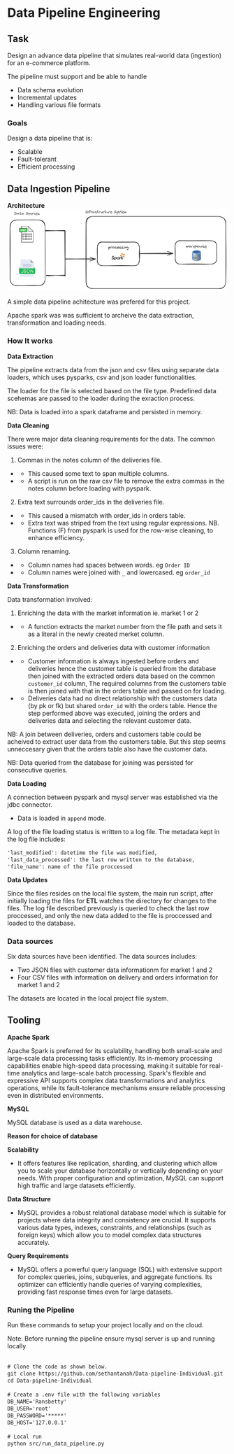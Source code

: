 # Data Pipeline Engineering

## Task

Design an advance data pipeline that simulates real-world data (ingestion) for an e-commerce platform.

The pipeline must support and be able to handle

* Data schema evolution
* Incremental updates
* Handling various file formats

### Goals

Design a data pipeline that is:

* Scalable
* Fault-tolerant
* Efficient processing 


## Data Ingestion Pipeline

**Architecture**
![alt text](pipeline-achitecture.png)

A simple data pipeline achitecture was prefered for this project.

Apache spark was was sufficient to archeive the data extraction, transformation and loading needs.

### How It works

**Data Extraction**

The pipeline extracts data from the json and csv files using separate data loaders, which uses pysparks, csv and json loader functionalities.

The loader for the file is selected based on the file type. Predefined data scehemas are passed to the loader during the exraction process.

NB: Data is loaded into a spark dataframe and persisted in memory.

**Data Cleaning**

There were major data cleaning requirements for the data. The common issues were:
1. Commas in the notes column of the deliveries file. 
*   * This caused some text to span multiple columns.
*   * A script is run on the raw csv file to remove the extra commas in the notes column before loading with pyspark. 
2. Extra text surrounds order_ids in the deliveries file. 
* * This caused a mismatch with order_ids in orders table.
* * Extra text was striped from the text using regular expressions. NB. Functions (F) from pyspark is used for the row-wise cleaning, to enhance efficiency.
3. Column renaming.
* * Column names had spaces between words. eg `Order ID`
* * Column names were joined with `_` and lowercased. eg `order_id`

**Data Transformation**

Data transformation involved:
1. Enriching the data with the market information ie. market 1 or 2
* * A function extracts the market number from the file path and sets it as a literal in the newly created merket column.
2. Enriching the orders and deliveries data with customer information
* * Customer information is always ingested before orders and deliveries hence the customer table is queried from the database then joined with the extracted orders data based on the common `customer_id` column, The required columns from the customers table is then joined with that in the orders table and passed on for loading.
* * Deliveries data had no direct relationship with the customers data (by pk or fk) but shared `order_id` with the orders table. Hence the step performed above was executed, joining the orders and deliveries data and selecting the relevant customer data.

NB: A join between deliveries, orders and customers table could be acheived to extract user data from the customers table. But this step seems unneccesary given that the orders table also have the customer data.

NB: Data queried from the database for joining was persisted for consecutive queries.

**Data Loading**

A connection between pyspark and mysql server was established via the jdbc connector.

* Data is loaded in `append` mode.

A log of the file loading status is written to a log file. The metadata kept in the log file includes:
``` 
'last_modified': datetime the file was modified,
'last_data_processed': the last row written to the database,
'file_name': name of the file proccessed
```

**Data Updates**

Since the files resides on the local file system, the main run script, after initially loading the files for **ETL** watches the directory for changes to the files. The log file described previously is queried to check the last row proccessed, and only the new data added to the file is proccessed and loaded to the database.


### Data sources

Six data sources have been identified.
The data sources includes:
* Two JSON files with customer data informationm for market 1 and 2
* Four CSV files with information on delivery and orders information for market 1 and 2

The datasets are located in the local project file system.


## Tooling

**Apache Spark**

Apache Spark is preferred for its scalability, handling both small-scale and large-scale data processing tasks efficiently. Its in-memory processing capabilities enable high-speed data processing, making it suitable for real-time analytics and large-scale batch processing. Spark's flexible and expressive API supports complex data transformations and analytics operations, while its fault-tolerance mechanisms ensure reliable processing even in distributed environments. 

**MySQL**

MySQL database is used as a data warehouse.

**Reason for choice of database**

**Scalability**
* It offers features like replication, sharding, and clustering which allow you to scale your database horizontally or vertically depending on your needs. With proper configuration and optimization, MySQL can support high traffic and large datasets efficiently.

**Data Structure**
* MySQL provides a robust relational database model which is suitable for projects where data integrity and consistency are crucial. It supports various data types, indexes, constraints, and relationships (such as foreign keys) which allow you to model complex data structures accurately.

**Query Requirements**
* MySQL offers a powerful query language (SQL) with extensive support for complex queries, joins, subqueries, and aggregate functions. Its optimizer can efficiently handle queries of varying complexities, providing fast response times even for large datasets. 


### Runing the Pipeline
Run these commands to setup your project locally and on the cloud.

Note: Before running the pipeline ensure mysql server is up and running locally
```shell

# Clone the code as shown below.
git clone https://github.com/sethantanah/Data-pipeline-Individual.git
cd Data-pipeline-Individual

# Create a .env file with the following variables
DB_NAME='Ransbetty'
DB_USER='root'
DB_PASSWORD='*****'
DB_HOST='127.0.0.1'

# Local run
python src/run_data_pipeline.py
```

